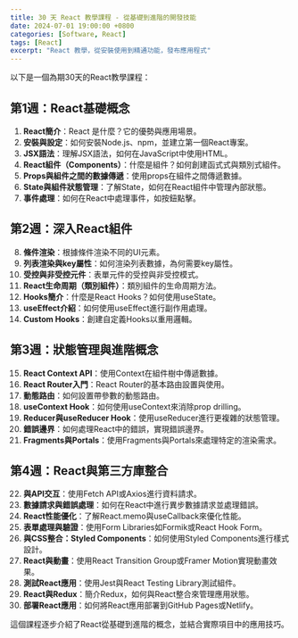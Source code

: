 ```yaml
---
title: 30 天 React 教學課程 - 從基礎到進階的開發技能
date: 2024-07-01 19:00:00 +0800
categories: [Software, React]
tags: [React] 
excerpt: "React 教學，從安裝使用到精通功能，發布應用程式"
---
```


以下是一個為期30天的React教學課程：

## 第1週：React基礎概念
1. **React簡介**：React 是什麼？它的優勢與應用場景。
2. **安裝與設定**：如何安裝Node.js、npm，並建立第一個React專案。
3. **JSX語法**：理解JSX語法，如何在JavaScript中使用HTML。
4. **React組件（Components）**：什麼是組件？如何創建函式式與類別式組件。
5. **Props與組件之間的數據傳遞**：使用props在組件之間傳遞數據。
6. **State與組件狀態管理**：了解State，如何在React組件中管理內部狀態。
7. **事件處理**：如何在React中處理事件，如按鈕點擊。

## 第2週：深入React組件
8. **條件渲染**：根據條件渲染不同的UI元素。
9. **列表渲染與key屬性**：如何渲染列表數據，為何需要key屬性。
10. **受控與非受控元件**：表單元件的受控與非受控模式。
11. **React生命周期（類別組件）**：類別組件的生命周期方法。
12. **Hooks簡介**：什麼是React Hooks？如何使用useState。
13. **useEffect介紹**：如何使用useEffect進行副作用處理。
14. **Custom Hooks**：創建自定義Hooks以重用邏輯。

## 第3週：狀態管理與進階概念
15. **React Context API**：使用Context在組件樹中傳遞數據。
16. **React Router入門**：React Router的基本路由設置與使用。
17. **動態路由**：如何設置帶參數的動態路由。
18. **useContext Hook**：如何使用useContext來消除prop drilling。
19. **Reducer與useReducer Hook**：使用useReducer進行更複雜的狀態管理。
20. **錯誤邊界**：如何處理React中的錯誤，實現錯誤邊界。
21. **Fragments與Portals**：使用Fragments與Portals來處理特定的渲染需求。

## 第4週：React與第三方庫整合
22. **與API交互**：使用Fetch API或Axios進行資料請求。
23. **數據請求與錯誤處理**：如何在React中進行異步數據請求並處理錯誤。
24. **React性能優化**：了解React.memo與useCallback來優化性能。
25. **表單處理與驗證**：使用Form Libraries如Formik或React Hook Form。
26. **與CSS整合：Styled Components**：如何使用Styled Components進行樣式設計。
27. **React與動畫**：使用React Transition Group或Framer Motion實現動畫效果。
28. **測試React應用**：使用Jest與React Testing Library測試組件。
29. **React與Redux**：簡介Redux，如何與React整合來管理應用狀態。
30. **部署React應用**：如何將React應用部署到GitHub Pages或Netlify。

這個課程逐步介紹了React從基礎到進階的概念，並結合實際項目中的應用技巧。
